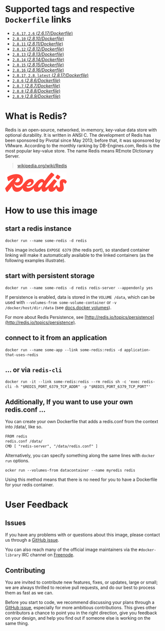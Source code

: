 # Supported tags and respective `Dockerfile` links

- [`2.6.17`, `2.6` (*2.6.17/Dockerfile*)](https://github.com/docker-library/redis/blob/d9ec31cfa11cfaa9bf3db6b26a59b8b7402f81dc/2.6.17/Dockerfile)
- [`2.8.10` (*2.8.10/Dockerfile*)](https://github.com/docker-library/redis/blob/d9ec31cfa11cfaa9bf3db6b26a59b8b7402f81dc/2.8.10/Dockerfile)
- [`2.8.11` (*2.8.11/Dockerfile*)](https://github.com/docker-library/redis/blob/d9ec31cfa11cfaa9bf3db6b26a59b8b7402f81dc/2.8.11/Dockerfile)
- [`2.8.12` (*2.8.12/Dockerfile*)](https://github.com/docker-library/redis/blob/d9ec31cfa11cfaa9bf3db6b26a59b8b7402f81dc/2.8.12/Dockerfile)
- [`2.8.13` (*2.8.13/Dockerfile*)](https://github.com/docker-library/redis/blob/d9ec31cfa11cfaa9bf3db6b26a59b8b7402f81dc/2.8.13/Dockerfile)
- [`2.8.14` (*2.8.14/Dockerfile*)](https://github.com/docker-library/redis/blob/d9ec31cfa11cfaa9bf3db6b26a59b8b7402f81dc/2.8.14/Dockerfile)
- [`2.8.15` (*2.8.15/Dockerfile*)](https://github.com/docker-library/redis/blob/d9ec31cfa11cfaa9bf3db6b26a59b8b7402f81dc/2.8.15/Dockerfile)
- [`2.8.16` (*2.8.16/Dockerfile*)](https://github.com/docker-library/redis/blob/d9ec31cfa11cfaa9bf3db6b26a59b8b7402f81dc/2.8.16/Dockerfile)
- [`2.8.17`, `2.8`, `latest` (*2.8.17/Dockerfile*)](https://github.com/docker-library/redis/blob/d9ec31cfa11cfaa9bf3db6b26a59b8b7402f81dc/2.8.17/Dockerfile)
- [`2.8.6` (*2.8.6/Dockerfile*)](https://github.com/docker-library/redis/blob/d9ec31cfa11cfaa9bf3db6b26a59b8b7402f81dc/2.8.6/Dockerfile)
- [`2.8.7` (*2.8.7/Dockerfile*)](https://github.com/docker-library/redis/blob/d9ec31cfa11cfaa9bf3db6b26a59b8b7402f81dc/2.8.7/Dockerfile)
- [`2.8.8` (*2.8.8/Dockerfile*)](https://github.com/docker-library/redis/blob/d9ec31cfa11cfaa9bf3db6b26a59b8b7402f81dc/2.8.8/Dockerfile)
- [`2.8.9` (*2.8.9/Dockerfile*)](https://github.com/docker-library/redis/blob/d9ec31cfa11cfaa9bf3db6b26a59b8b7402f81dc/2.8.9/Dockerfile)

# What is Redis?

Redis is an open-source, networked, in-memory, key-value data store with optional durability. It is written in ANSI C. The development of Redis has been sponsored by Pivotal since May 2013; before that, it was sponsored by VMware. According to the monthly ranking by DB-Engines.com, Redis is the most popular key-value store. The name Redis means REmote DIctionary Server.

> [wikipedia.org/wiki/Redis](https://en.wikipedia.org/wiki/Redis)

![logo](https://raw.githubusercontent.com/docker-library/docs/master/redis/logo.png)

# How to use this image

## start a redis instance

    docker run --name some-redis -d redis

This image includes `EXPOSE 6379` (the redis port), so standard container linking will make it automatically available to the linked containers (as the following examples illustrate).

## start with persistent storage

    docker run --name some-redis -d redis redis-server --appendonly yes

If persistence is enabled, data is stored in the `VOLUME /data`, which can be used with `--volumes-from some-volume-container` or `-v /docker/host/dir:/data` (see [docs.docker volumes](http://docs.docker.com/userguide/dockervolumes/)).

For more about Redis Persistence, see [http://redis.io/topics/persistence](http://redis.io/topics/persistence).

## connect to it from an application

    docker run --name some-app --link some-redis:redis -d application-that-uses-redis

## ... or via `redis-cli`

    docker run -it --link some-redis:redis --rm redis sh -c 'exec redis-cli -h "$REDIS_PORT_6379_TCP_ADDR" -p "$REDIS_PORT_6379_TCP_PORT"'

## Additionally, If you want to use your own redis.conf ...

You can create your own Dockerfile that adds a redis.conf from the context into /data/, like so.

    FROM redis
    redis.conf /data/
    CMD [ "redis-server", "/data/redis.conf" ]

Alternatively, you can specify something along the same lines with `docker run` options.

    ocker run --volumes-from datacontainer --name myredis redis

Using this method means that there is no need for you to have a Dockerfile for your redis container.

# User Feedback

## Issues

If you have any problems with or questions about this image, please contact us
 through a [GitHub issue](https://github.com/docker-library/redis/issues).

You can also reach many of the official image maintainers via the
`#docker-library` IRC channel on [Freenode](https://freenode.net).

## Contributing

You are invited to contribute new features, fixes, or updates, large or small;
we are always thrilled to receive pull requests, and do our best to process them
as fast as we can.

Before you start to code, we recommend discussing your plans 
through a [GitHub issue](https://github.com/docker-library/redis/issues), especially for more ambitious
contributions. This gives other contributors a chance to point you in the right
direction, give you feedback on your design, and help you find out if someone
else is working on the same thing.
